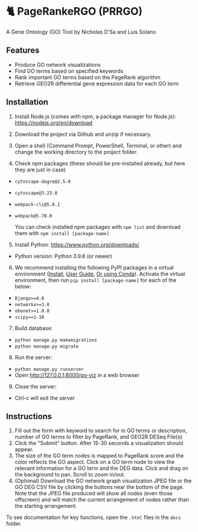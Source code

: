 # 🐈 PageRankeRGO (PRRGO)
A Gene Ontology (GO) Tool by Nicholas D'Sa and Luis Solano

## Features
* Produce GO network visualizations
* Find GO terms based on specified keywords
* Rank important GO terms based on the PageRank algorithm
* Retrieve GEO2R differential gene expression data for each GO term

## Installation
1. Install Node.js (comes with npm, a package manager for Node.js): https://nodejs.org/en/download

2. Download the project via Github and unzip if necessary.

3. Open a shell (Command Prompt, PowerShell, Terminal, or other) and change the working directory to the project folder.

4. Check npm packages (these should be pre-installed already, but here they are just in case)
* `cytoscape-dagre@2.5.0`
* `cytoscape@3.23.0`
* `webpack-cli@5.0.1`
* `webpack@5.78.0`

  You can check installed npm packages with `npm list` and download them with `npm install [package-name]`

5. Install Python: https://www.python.org/downloads/
* Python version: Python 3.9.6 (or newer)

6. We recommend installing the following PyPI packages in a virtual environment ([Install](https://virtualenv.pypa.io/en/latest/installation.html), [User Guide](https://virtualenv.pypa.io/en/latest/user_guide.html), [Or using Conda](https://conda.io/projects/conda/en/latest/user-guide/tasks/manage-environments.html#creating-an-environment-with-commands)). Activate the virtual environment, then run `pip install [package-name]` for each of the below:
* `Django>=4.0`
* `networkx>=3.0`
* `obonet>=1.0.0`
* `scipy>=1.10`

7. Build database:
* `python manage.py makemigrations`
* `python manage.py migrate`

8. Run the server:
* `python manage.py runserver`
* Open http://127.0.0.1:8000/go-viz in a web browser

9. Close the server:
* Ctrl-c will exit the server

## Instructions
1. Fill out the form with keyword to search for in GO terms or description, number of GO terms to filter by PageRank, and GEO2R DESeq File(s)
2. Click the "Submit" button. After 15-30 seconds a visualization should appear.
3. The size of the GO term nodes is mapped to PageRank score and the color reflects the GO aspect. Click on a GO term node to view the relevant information for a GO term and the DEG data. Click and drag on the background to pan. Scroll to zoom in/out.
4. (Optional) Download the GO network graph visualization JPEG file or the GO DEG CSV file by clicking the buttons near the bottom of the page. Note that the JPEG file produced will show all nodes (even those offscreen) and will match the current arrangement of nodes rather than the starting arrangement.

To see documentation for key functions, open the `.html` files in the `docs` folder.
